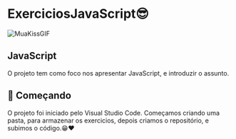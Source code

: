 # ExerciciosJavaScript😎


![MuaKissGIF](https://github.com/user-attachments/assets/f3d5b24d-2d19-4f51-b6a9-025333c0d1ec)


JavaScript 
-----------------------------------------------------------------------------------------------------------
O projeto tem como foco nos apresentar JavaScript, e introduzir o assunto.

🚀 Começando
-----------------------------------------------------------------------------------------------------------

O projeto foi iniciado pelo Visual Studio Code. Começamos criando  uma pasta, para armazenar os exercicios,
depois criamos o repositório, e subimos o código.😁❤️
